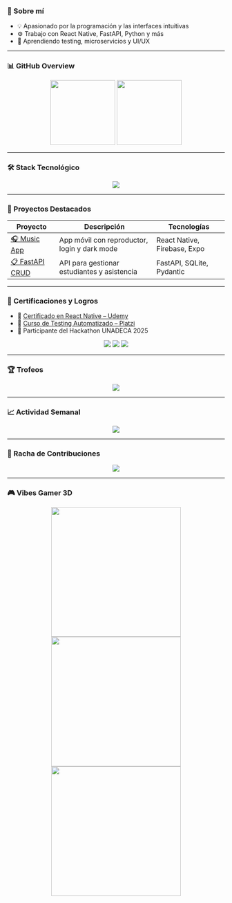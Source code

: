 ### 🚀 Sobre mí

- 💡 Apasionado por la programación y las interfaces intuitivas  
- ⚙️ Trabajo con React Native, FastAPI, Python y más  
- 🌱 Aprendiendo testing, microservicios y UI/UX  

---

### 📊 GitHub Overview

<p align="center">
  <img src="https://github-readme-stats.vercel.app/api?username=Angel252000&show_icons=true&theme=tokyonight&hide=issues" height="150" />
  <img src="https://github-readme-stats.vercel.app/api/top-langs/?username=Angel252000&layout=compact&theme=tokyonight" height="150" />
</p>

---

### 🛠️ Stack Tecnológico

<p align="center">
  <img src="https://skillicons.dev/icons?i=html,css,js,react,python,fastapi,mysql,figma,github,git&theme=light" />
</p>

---

### 🚧 Proyectos Destacados

| Proyecto | Descripción | Tecnologías |
|---------|-------------|--------------|
| [🎧 Music App](https://github.com/Angel252000/music-app) | App móvil con reproductor, login y dark mode | React Native, Firebase, Expo |
| [📋 FastAPI CRUD](https://github.com/Angel252000/fastapi-crud) | API para gestionar estudiantes y asistencia | FastAPI, SQLite, Pydantic |

---

### 🏅 Certificaciones y Logros

- 📜 [Certificado en React Native – Udemy](https://www.udemy.com/)
- 🧪 [Curso de Testing Automatizado – Platzi](https://platzi.com/)
- 🚀 Participante del Hackathon UNADECA 2025  

<p align="center">
  <img src="https://img.shields.io/badge/ReactNative-Certified-blue" />
  <img src="https://img.shields.io/badge/FastAPI-Master-green" />
  <img src="https://img.shields.io/badge/UNADECA-Hackathon_2025-important" />
</p>

---

### 🏆 Trofeos

<p align="center">
  <img src="https://github-profile-trophy.vercel.app/?username=Angel252000&theme=onestar&no-frame=true&column=6&margin-w=10&margin-h=10" />
</p>

---

### 📈 Actividad Semanal

<p align="center">
  <img src="https://github-readme-activity-graph.cyclic.app/graph?username=Angel252000&theme=github-compact&hide_border=true" />
</p>

---

### 📅 Racha de Contribuciones

<p align="center">
  <img src="https://github-readme-streak-stats.herokuapp.com/?user=Angel252000&theme=tokyonight&hide_border=true" />
</p>

---

### 🎮 Vibes Gamer 3D

<p align="center">
  <img src="https://media.giphy.com/media/Ti3pWdT2w1JHq6lS9l/giphy.gif" width="300" />
  <img src="https://media.giphy.com/media/3o7aD9GxGxW6s7fep6/giphy.gif" width="300" />
  <img src="https://media.giphy.com/media/xT0GqzZUYpFP5dnH3O/giphy.gif" width="300" />
</p>
